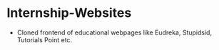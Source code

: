 # Internship-Websites

- Cloned frontend of educational webpages like Eudreka, Stupidsid, Tutorials Point etc.
